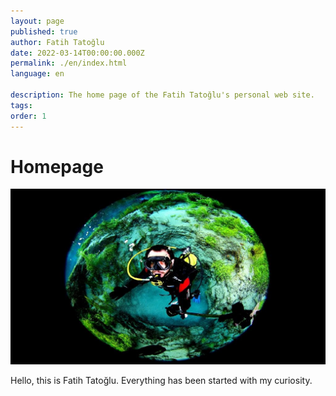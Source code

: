 ```yaml
---
layout: page
published: true
author: Fatih Tatoğlu
date: 2022-03-14T00:00:00.000Z
permalink: ./en/index.html
language: en

description: The home page of the Fatih Tatoğlu's personal web site.
tags: 
order: 1
---
```


# Homepage

![Fatih Tatoğlu](../../image/about_me.jpg)

Hello, this is Fatih Tatoğlu. Everything has been started with my curiosity.

